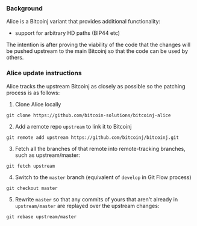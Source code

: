 ### Background

Alice is a Bitcoinj variant that provides additional functionality:

* support for arbitrary HD paths (BIP44 etc)

The intention is after proving the viability of the code that the changes will be pushed upstream to the main Bitcoinj
so that the code can be used by others.

### Alice update instructions

Alice tracks the upstream Bitcoinj as closely as possible so the patching process is as follows:

1. Clone Alice locally 

`git clone https://github.com/bitcoin-solutions/bitcoinj-alice`

2. Add a remote repo `upstream` to link it to Bitcoinj

`git remote add upstream https://github.com/bitcoinj/bitcoinj.git`

3. Fetch all the branches of that remote into remote-tracking branches, such as upstream/master:

`git fetch upstream`

4. Switch to the `master` branch (equivalent of `develop` in Git Flow process)

`git checkout master`

5. Rewrite `master` so that any commits of yours that aren't already in `upstream/master` are replayed over the upstream changes:

`git rebase upstream/master`

